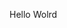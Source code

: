 Hello Wolrd






































































































































































































































































































































































































































































































































































































































































































































































































































































































































































































































































































































































































































































































































































































































































































































































































































































































































































































































































































































































































































































































































































































































































































































































































































































































































































































































































































































































































































































































































































































































































































































































































































































































































































































































































































































































































































































































































































































































































































































































































































































































































































































































































































































































































































































